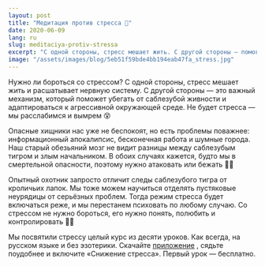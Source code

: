 ```yaml
---
layout: post
title: "Медитация против стресса 🤬"
date: 2020-06-09
lang: ru
slug: meditaciya-protiv-stressa
excerpt: "С одной стороны, стресс мешает жить. С другой стороны — помогает адаптироваться к агрессивной окружающей среде. Нужно ли бороться со стрессом?"
image: "/assets/images/blog/5eb51f59bde4bb194eab47fa_stress.jpg"
---
```


<p>Нужно ли бороться со стрессом? С одной стороны, стресс мешает жить и расшатывает нервную систему. С другой стороны — это важный механизм, который поможет убегать от саблезубой живности и адаптироваться к агрессивной окружающей среде. Не будет стресса — мы расслабимся и вымрем 😵</p><p>Опасные хищники нас уже не беспокоят, но есть проблемы поважнее: информационный апокалипсис, бесконечная работа и шумные города. Наш старый обезьяний мозг не видит разницы между саблезубым тигром и злым начальником. В обоих случаях кажется, будто мы в смертельной опасности, поэтому нужно атаковать или бежать 🏃‍♀️</p><p>Опытный охотник запросто отличит следы саблезубого тигра от кроличьих лапок. Мы тоже можем научиться отделять пустяковые неурядицы от серьёзных проблем. Тогда режим стресса будет включаться реже, и мы перестанем психовать по любому случаю. Со стрессом не нужно бороться, его нужно понять, полюбить и контролировать 🧘‍♀️</p><p>Мы посвятили стрессу целый курс из десяти уроков. Как всегда, на русском языке и без эзотерики. Скачайте <a href="https://itunes.apple.com/us/app/практика-медитации-на-русском/id1467786415" target="_blank">приложение</a> , сядьте поудобнее и включите «Снижение стресса». Первый урок — бесплатно.</p><p>‍</p>